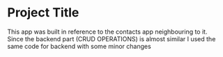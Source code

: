 # Project Title

This app was built in reference to the contacts app neighbouring to it. <br> Since the backend part (CRUD OPERATIONS) is almost similar I used the same code for backend with some minor changes

